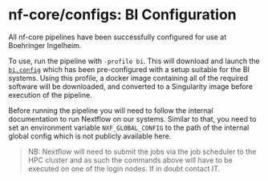 # nf-core/configs: BI Configuration

All nf-core pipelines have been successfully configured for use at Boehringer Ingelheim.

To use, run the pipeline with `-profile bi`. This will download and launch the [`bi.config`](../conf/bi.config) which has been pre-configured with a setup suitable for the BI systems. Using this profile, a docker image containing all of the required software will be downloaded, and converted to a Singularity image before execution of the pipeline. 

Before running the pipeline you will need to follow the internal documentation to run Nextflow on our systems. Similar to that, you need to set an environment variable `NXF_GLOBAL_CONFIG` to the path of the internal global config which is not publicly available here. 

>NB: Nextflow will need to submit the jobs via the job scheduler to the HPC cluster and as such the commands above will have to be executed on one of the login nodes. If in doubt contact IT.
